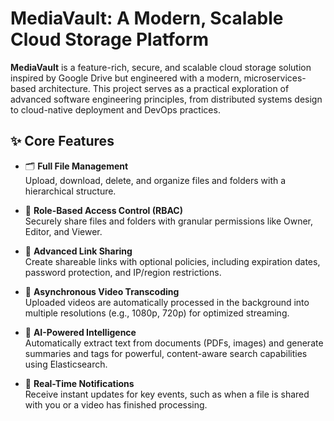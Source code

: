 # MediaVault: A Modern, Scalable Cloud Storage Platform

**MediaVault** is a feature-rich, secure, and scalable cloud storage solution inspired by Google Drive but engineered with a modern, microservices-based architecture. This project serves as a practical exploration of advanced software engineering principles, from distributed systems design to cloud-native deployment and DevOps practices.

## ✨ Core Features

- 🗂️ **Full File Management**  
  Upload, download, delete, and organize files and folders with a hierarchical structure.

- 🔐 **Role-Based Access Control (RBAC)**  
  Securely share files and folders with granular permissions like Owner, Editor, and Viewer.

- 🔗 **Advanced Link Sharing**  
  Create shareable links with optional policies, including expiration dates, password protection, and IP/region restrictions.

- 🎥 **Asynchronous Video Transcoding**  
  Uploaded videos are automatically processed in the background into multiple resolutions (e.g., 1080p, 720p) for optimized streaming.

- 🧠 **AI-Powered Intelligence**  
  Automatically extract text from documents (PDFs, images) and generate summaries and tags for powerful, content-aware search capabilities using Elasticsearch.

- 🔔 **Real-Time Notifications**  
  Receive instant updates for key events, such as when a file is shared with you or a video has finished processing.
